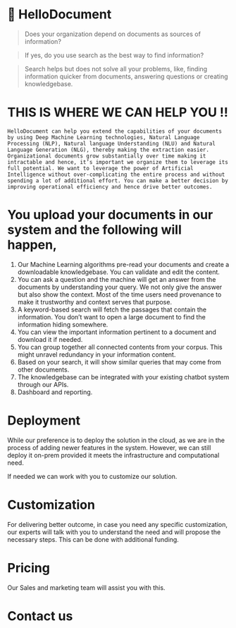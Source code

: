 # :robot: **HelloDocument**

>
> Does your organization depend on documents as sources of information?
> 

>
> If yes, do you use search as the best way to find information?
>

>
> Search helps but does not solve all your problems, like, finding information quicker from documents, answering questions or creating knowledgebase.
>


# **THIS IS WHERE WE CAN HELP YOU !!**

```
HelloDocument can help you extend the capabilities of your documents by using Deep Machine Learning technologies, Natural Language Processing (NLP), Natural language Understanding (NLU) and Natural Language Generation (NLG), thereby making the extraction easier. Organizational documents grow substantially over time making it intractable and hence, it’s important we organize them to leverage its full potential. We want to leverage the power of Artificial Intelligence without over-complicating the entire process and without spending a lot of additional effort. You can make a better decision by improving operational efficiency and hence drive better outcomes.
```


# You upload your documents in our system and the following will happen,
1. Our Machine Learning algorithms pre-read your documents and create a downloadable knowledgebase. You can validate and edit the content.
2. You can ask a question and the machine will get an answer from the documents by understanding your query. We not only give the answer but also show the context. Most of the time users need provenance to make it trustworthy and context serves that purpose.
3. A keyword-based search will fetch the passages that contain the information. You don’t want to open a large document to find the information hiding somewhere.
4. You can view the important information pertinent to a document and download it if needed.
5. You can group together all connected contents from your corpus. This might unravel redundancy in your information content.
6. Based on your search, it will show similar queries that may come from other documents.
7. The knowledgebase can be integrated with your existing chatbot system through our APIs.
8. Dashboard and reporting.

# Deployment
While our preference is to deploy the solution in the cloud, as we are in the process of adding newer features in the system. However, we can still deploy it on-prem provided it meets the infrastructure and computational need.

If needed we can work with you to customize our solution.

# Customization
For delivering better outcome, in case you need any specific customization, our experts will talk with you to understand the need and will propose the necessary steps. This can be done with additional funding.

# Pricing
Our Sales and marketing team will assist you with this.

# Contact us
